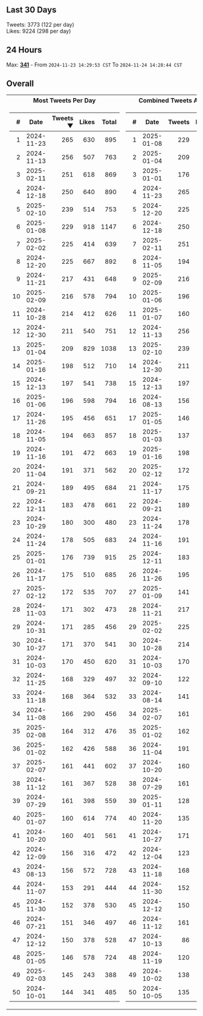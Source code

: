 ## Last 30 Days
Tweets: 3773 (122 per day)\
Likes: 9224 (298 per day)

## 24 Hours
Max: [**341**](../misc/most-tweets_24-hr.csv) - From `2024-11-23 14:29:53 CST` To `2024-11-24 14:28:44 CST`

## Overall
<table>
<tr><th>Most Tweets Per Day</th><th>Combined Tweets And Likes</th></tr><tr><td>


|#|Date|Tweets ▼|Likes|Total|
|--:|--|--:|--:|--:|
|1|2024-11-23|265|630|895|
|2|2024-11-13|256|507|763|
|3|2025-02-11|251|618|869|
|4|2024-12-18|250|640|890|
|5|2025-02-10|239|514|753|
|6|2025-01-08|229|918|1147|
|7|2025-02-02|225|414|639|
|8|2024-12-20|225|667|892|
|9|2024-11-21|217|431|648|
|10|2025-02-09|216|578|794|
|11|2024-10-28|214|412|626|
|12|2024-12-30|211|540|751|
|13|2025-01-04|209|829|1038|
|14|2025-01-16|198|512|710|
|15|2024-12-13|197|541|738|
|16|2025-01-06|196|598|794|
|17|2024-11-26|195|456|651|
|18|2024-11-05|194|663|857|
|19|2024-11-16|191|472|663|
|20|2024-11-04|191|371|562|
|21|2024-09-21|189|495|684|
|22|2024-12-11|183|478|661|
|23|2024-10-29|180|300|480|
|24|2024-11-24|178|505|683|
|25|2025-01-01|176|739|915|
|26|2024-11-17|175|510|685|
|27|2025-02-12|172|535|707|
|28|2024-11-03|171|302|473|
|29|2024-10-31|171|285|456|
|30|2024-10-27|171|370|541|
|31|2024-10-03|170|450|620|
|32|2024-11-25|168|329|497|
|33|2024-11-18|168|364|532|
|34|2024-11-08|166|290|456|
|35|2025-02-08|164|312|476|
|36|2025-01-02|162|426|588|
|37|2025-02-07|161|441|602|
|38|2024-11-12|161|367|528|
|39|2024-07-29|161|398|559|
|40|2025-01-07|160|614|774|
|41|2024-10-20|160|401|561|
|42|2024-12-09|156|316|472|
|43|2024-08-13|156|572|728|
|44|2024-11-07|153|291|444|
|45|2024-11-30|152|378|530|
|46|2024-07-21|151|346|497|
|47|2024-12-12|150|378|528|
|48|2025-01-05|146|578|724|
|49|2025-02-03|145|243|388|
|50|2024-10-01|144|341|485|

</td><td>


|#|Date|Tweets|Likes|Total ▼|
|--:|--|--:|--:|--:|
|1|2025-01-08|229|918|1147|
|2|2025-01-04|209|829|1038|
|3|2025-01-01|176|739|915|
|4|2024-11-23|265|630|895|
|5|2024-12-20|225|667|892|
|6|2024-12-18|250|640|890|
|7|2025-02-11|251|618|869|
|8|2024-11-05|194|663|857|
|9|2025-02-09|216|578|794|
|10|2025-01-06|196|598|794|
|11|2025-01-07|160|614|774|
|12|2024-11-13|256|507|763|
|13|2025-02-10|239|514|753|
|14|2024-12-30|211|540|751|
|15|2024-12-13|197|541|738|
|16|2024-08-13|156|572|728|
|17|2025-01-05|146|578|724|
|18|2025-01-03|137|585|722|
|19|2025-01-16|198|512|710|
|20|2025-02-12|172|535|707|
|21|2024-11-17|175|510|685|
|22|2024-09-21|189|495|684|
|23|2024-11-24|178|505|683|
|24|2024-11-16|191|472|663|
|25|2024-12-11|183|478|661|
|26|2024-11-26|195|456|651|
|27|2025-01-09|141|508|649|
|28|2024-11-21|217|431|648|
|29|2025-02-02|225|414|639|
|30|2024-10-28|214|412|626|
|31|2024-10-03|170|450|620|
|32|2024-09-10|122|495|617|
|33|2024-08-14|141|466|607|
|34|2025-02-07|161|441|602|
|35|2025-01-02|162|426|588|
|36|2024-11-04|191|371|562|
|37|2024-10-20|160|401|561|
|38|2024-07-29|161|398|559|
|39|2025-01-11|128|426|554|
|40|2024-11-20|135|412|547|
|41|2024-10-27|171|370|541|
|42|2024-12-04|123|410|533|
|43|2024-11-18|168|364|532|
|44|2024-11-30|152|378|530|
|45|2024-12-12|150|378|528|
|46|2024-11-12|161|367|528|
|47|2024-10-13|86|438|524|
|48|2024-11-19|120|402|522|
|49|2024-10-02|138|382|520|
|50|2024-10-05|135|382|517|

</td><tr>
</table>

